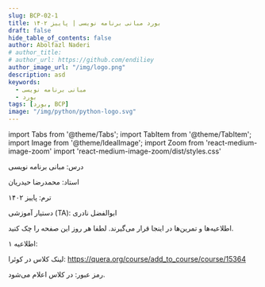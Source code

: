```yaml
---
slug: BCP-02-1
title: بورد مبانی برنامه نویسی | پاییز ۱۴۰۲
draft: false
hide_table_of_contents: false
author: Abolfazl Naderi
# author_title: 
# author_url: https://github.com/endiliey
author_image_url: "/img/logo.png"
description: asd
keywords: 
  - مبانی برنامه نویسی
  - بورد
tags: [بورد, BCP]
image: "/img/python/python-logo.svg"
---
```

import Tabs from '@theme/Tabs';
import TabItem from '@theme/TabItem';
import Image from '@theme/IdealImage';
import Zoom from 'react-medium-image-zoom'
import 'react-medium-image-zoom/dist/styles.css'

درس: مبانی برنامه نویسی

استاد: محمدرضا حیدریان

ترم:‌ پاییز ۱۴۰۲

دستیار آموزشی (TA): ابوالفضل نادری

اطلاعیه‌ها و تمرین‌ها در اینجا قرار می‌گیرند.
لطفا هر روز این صفحه‌ را چک کنید.

اطلاعیه ۱:

لینک کلاس در کوئرا:
https://quera.org/course/add_to_course/course/15364

رمز عبور:
در کلاس اعلام می‌شود.
